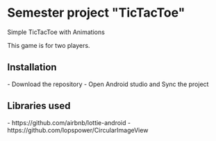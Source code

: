 <h1>Semester project "TicTacToe" </h1>

Simple TicTacToe with Animations 

This game is for two players.

<h2>Installation</h2>
- Download the repository
- Open Android studio and Sync the project 


<h2> Libraries used </h2>
- https://github.com/airbnb/lottie-android
- https://github.com/lopspower/CircularImageView


